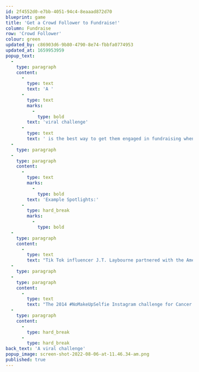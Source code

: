 ```yaml
---
id: 2f4552d0-e7bb-4051-94c4-8eaaad872d70
blueprint: game
title: 'Get a Crowd Follower to Fundraise!'
column: Fundraise
row: 'Crowd Follower'
colour: green
updated_by: c86903d6-9b80-4790-8e74-fbbfa0774953
updated_at: 1659953959
popup_text:
  -
    type: paragraph
    content:
      -
        type: text
        text: 'A '
      -
        type: text
        marks:
          -
            type: bold
        text: 'viral challenge'
      -
        type: text
        text: ' is the best way to get them engaged in fundraising when in the Crowd Follower mindset. Make it something fun that they won’t want to be left out of, or leverage the power of influencers and celebrities to draw them in.'
  -
    type: paragraph
  -
    type: paragraph
    content:
      -
        type: text
        marks:
          -
            type: bold
        text: 'Example Spotlights:'
      -
        type: hard_break
        marks:
          -
            type: bold
  -
    type: paragraph
    content:
      -
        type: text
        text: "Tik Tok influencer J.T. Laybourne partnered with the American Heart Association and used his following\_to raise $300,000 in just a few days. Overall, he helped raise nearly $1 million by using his TikTok following. Who contributed in this fundraising effort? Likely many Zoomers in the Crowd Follower mindset.\_"
  -
    type: paragraph
  -
    type: paragraph
    content:
      -
        type: text
        text: "The 2014 #NoMakeUpSelfie Instagram challenge for Cancer Research saw women posting makeup free selfies on the platform and challenging their friends and family to do the same for various levels of donations. In just one week the trend went viral and raised over 8 million and was able to fund 10 new cancer trials. Famous faces including Beyonce, Rihanna, and Cheryl Cole joined in, which is always influential with Gen Z.\_"
  -
    type: paragraph
    content:
      -
        type: hard_break
      -
        type: hard_break
back_text: 'A viral challenge'
popup_image: screen-shot-2022-08-06-at-11.46.34-am.png
published: true
---
```


